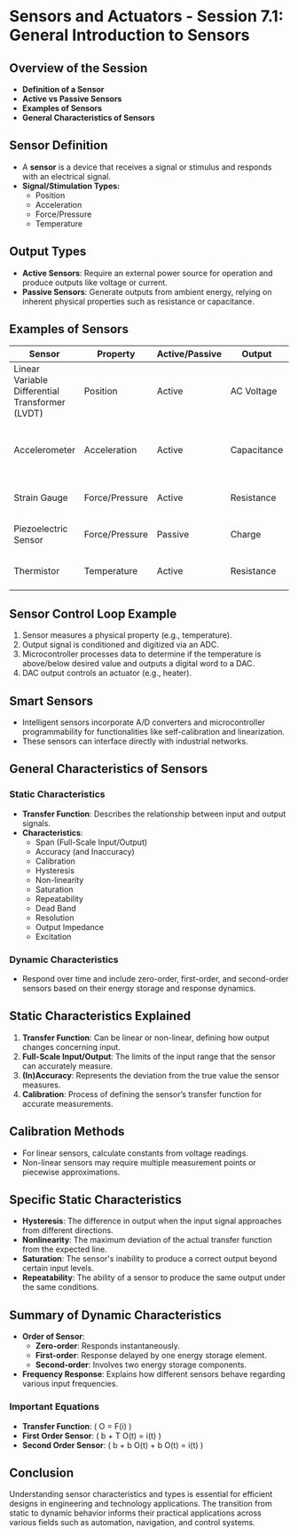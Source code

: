 # Sensors and Actuators - Session 7.1: General Introduction to Sensors

## Overview of the Session
- **Definition of a Sensor**
- **Active vs Passive Sensors**
- **Examples of Sensors**
- **General Characteristics of Sensors**

## Sensor Definition
- A **sensor** is a device that receives a signal or stimulus and responds with an electrical signal. 
- **Signal/Stimulation Types:**
  - Position
  - Acceleration
  - Force/Pressure
  - Temperature

## Output Types
- **Active Sensors**: Require an external power source for operation and produce outputs like voltage or current.
- **Passive Sensors**: Generate outputs from ambient energy, relying on inherent physical properties such as resistance or capacitance.

## Examples of Sensors
| Sensor                 | Property         | Active/Passive | Output          | Applications                      |
|-----------------------|------------------|----------------|-----------------|----------------------------------|
| Linear Variable Differential Transformer (LVDT) | Position        | Active         | AC Voltage      | Machine tools, robotics, automation systems |
| Accelerometer          | Acceleration      | Active         | Capacitance     | Inertial navigation, digital cameras, drones |
| Strain Gauge           | Force/Pressure    | Active         | Resistance      | Power plants, ships, refineries   |
| Piezoelectric Sensor    | Force/Pressure    | Passive        | Charge          | Cellphones, musical greeting cards |
| Thermistor             | Temperature       | Active         | Resistance      | Digital thermometers, appliances   |

## Sensor Control Loop Example
1. Sensor measures a physical property (e.g., temperature).
2. Output signal is conditioned and digitized via an ADC.
3. Microcontroller processes data to determine if the temperature is above/below desired value and outputs a digital word to a DAC.
4. DAC output controls an actuator (e.g., heater).

## Smart Sensors
- Intelligent sensors incorporate A/D converters and microcontroller programmability for functionalities like self-calibration and linearization.
- These sensors can interface directly with industrial networks.

## General Characteristics of Sensors
### Static Characteristics
- **Transfer Function**: Describes the relationship between input and output signals.
- **Characteristics**:
  - Span (Full-Scale Input/Output)
  - Accuracy (and Inaccuracy)
  - Calibration
  - Hysteresis
  - Non-linearity
  - Saturation
  - Repeatability
  - Dead Band
  - Resolution
  - Output Impedance
  - Excitation

### Dynamic Characteristics
- Respond over time and include zero-order, first-order, and second-order sensors based on their energy storage and response dynamics.

## Static Characteristics Explained
1. **Transfer Function**: Can be linear or non-linear, defining how output changes concerning input.
2. **Full-Scale Input/Output**: The limits of the input range that the sensor can accurately measure.
3. **(In)Accuracy**: Represents the deviation from the true value the sensor measures.
4. **Calibration**: Process of defining the sensor’s transfer function for accurate measurements. 

## Calibration Methods
- For linear sensors, calculate constants from voltage readings.
- Non-linear sensors may require multiple measurement points or piecewise approximations.

## Specific Static Characteristics
- **Hysteresis**: The difference in output when the input signal approaches from different directions.
- **Nonlinearity**: The maximum deviation of the actual transfer function from the expected line.
- **Saturation**: The sensor's inability to produce a correct output beyond certain input levels.
- **Repeatability**: The ability of a sensor to produce the same output under the same conditions.

## Summary of Dynamic Characteristics
- **Order of Sensor**:
  - **Zero-order**: Responds instantaneously.
  - **First-order**: Response delayed by one energy storage element.
  - **Second-order**: Involves two energy storage components.
- **Frequency Response**: Explains how different sensors behave regarding various input frequencies.

### Important Equations
- **Transfer Function**: \( O = F(i) \)
- **First Order Sensor**: \( b + T O(t) = i(t) \)
- **Second Order Sensor**: \( b + b O(t) + b O(t) = i(t) \)

## Conclusion
Understanding sensor characteristics and types is essential for efficient designs in engineering and technology applications. The transition from static to dynamic behavior informs their practical applications across various fields such as automation, navigation, and control systems.